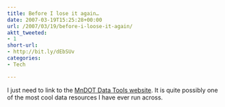 ```yaml
---
title: Before I lose it again…
date: 2007-03-19T15:25:28+00:00
url: /2007/03/19/before-i-loose-it-again/
aktt_tweeted:
- 1
short-url:
- http://bit.ly/dEbSUv
categories:
- Tech

---
```

<div class='microid-mailto+http:sha1:068a0cc8969fcb70d683b2a5cd0b4c9eff37688f'>

I just need to link to the <a href="http://data.dot.state.mn.us/datatools/">MnDOT Data Tools website</a>. It is quite possibly one of the most cool data resources I have ever run across.

